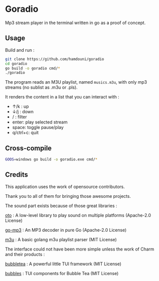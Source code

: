 # Goradio

Mp3 stream player in the terminal written in go as a proof of concept.

## Usage

Build and run :
```sh
git clone https://github.com/hamdouni/goradio
cd goradio
go build -o goradio cmd/* 
./goradio
```

The program reads an M3U playlist, named `musics.m3u`, with only mp3 streams (no sublist as .m3u or .pls). 

It renders the content in a list that you can interact with :

-  ↑/k : up 
-  ↓/j : down 
-  /   : filter
- enter: play selected stream
- space: toggle pause/play
- q/ctrl+c: quit

## Cross-compile

```sh
GOOS=windows go build -o goradio.exe cmd/*
```

## Credits

This application uses the work of opensource contributors. 

Thank you to all of them for bringing those awesome projects.

The sound part exists because of those great libraries :

[oto](https://github.com/hajimehoshi/oto) : A low-level library to play sound on multiple platforms (Apache-2.0 License)

[go-mp3](https://github.com/hajimehoshi/go-mp3) : An MP3 decoder in pure Go (Apache-2.0 License)

[m3u](https://github.com/jamesnetherton/m3u) : A basic golang m3u playlist parser  (MIT License) 

The interface could not have been more simple unless the work of Charm and their products :

[bubbletea](https://github.com/charmbracelet/bubbletea) : A powerful little TUI framework (MIT License) 

[bubbles](https://github.com/charmbracelet/bubbles) : TUI components for Bubble Tea (MIT License) 
